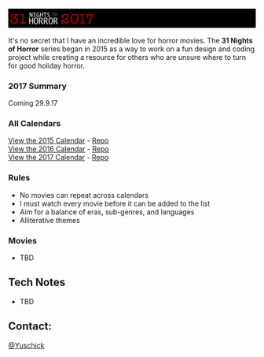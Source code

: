 [![31 Nights of Horror 2017](https://github.com/yuschick/31-Nights-of-Horror-2017/raw/master/header.jpg)](http://yuschick.github.io/31-Nights-of-Horror-2017/)

It's no secret that I have an incredible love for horror movies. The **31 Nights of Horror** series began in 2015 as a way to work on a fun design and coding project while creating a resource for others who are unsure where to turn for good holiday horror.

### 2017 Summary
Coming 29.9.17


### All Calendars
[View the 2015 Calendar](http://yuschick.github.io/31-Nights-of-Horror-2015/) - [Repo](https://github.com/yuschick/31-Nights-of-Horror-2015)  
[View the 2016 Calendar](http://www.danyuschick.com/31-nights-of-horror/) - [Repo](https://github.com/yuschick/31-Nights-of-Horror-2016)  
[View the 2017 Calendar](http://yuschick.github.io/31-Nights-of-Horror-2017/) - [Repo](https://github.com/yuschick/31-Nights-of-Horror-2017)  

### Rules
- No movies can repeat across calendars
- I must watch every movie before it can be added to the list
- Aim for a balance of eras, sub-genres, and languages
- Alliterative themes

### Movies
- TBD

## Tech Notes
- TBD

## Contact:
[@Yuschick](http://www.twitter.com/yuschick)
